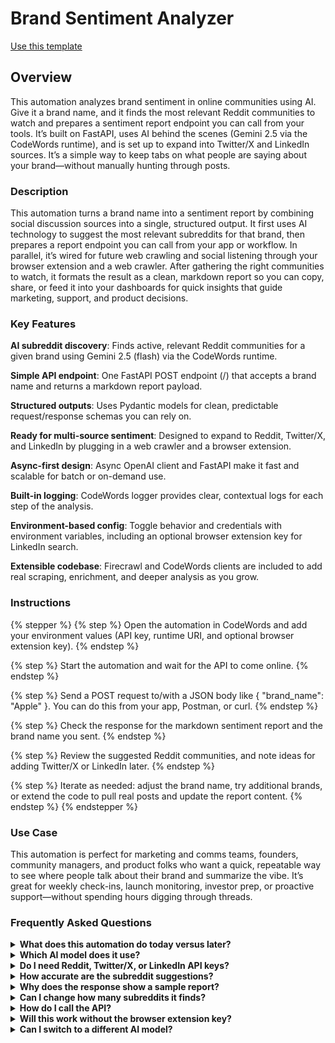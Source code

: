 # Brand Sentiment Analyzer

<a href="https://codewords.agemo.ai/run/brand_sentiment_analyzer_78756ffb" class="button primary">Use this template</a>

## Overview

This automation analyzes brand sentiment in online communities using AI. Give it a brand name, and it finds the most relevant Reddit communities to watch and prepares a sentiment report endpoint you can call from your tools. It’s built on FastAPI, uses AI behind the scenes (Gemini 2.5 via the CodeWords runtime), and is set up to expand into Twitter/X and LinkedIn sources. It’s a simple way to keep tabs on what people are saying about your brand—without manually hunting through posts.

### Description

This automation turns a brand name into a sentiment report by combining social discussion sources into a single, structured output. It first uses AI technology to suggest the most relevant subreddits for that brand, then prepares a report endpoint you can call from your app or workflow. In parallel, it’s wired for future web crawling and social listening through your browser extension and a web crawler. After gathering the right communities to watch, it formats the result as a clean, markdown report so you can copy, share, or feed it into your dashboards for quick insights that guide marketing, support, and product decisions.

### Key Features

**AI subreddit discovery**: Finds active, relevant Reddit communities for a given brand using Gemini 2.5 (flash) via the CodeWords runtime.

**Simple API endpoint**: One FastAPI POST endpoint (/) that accepts a brand name and returns a markdown report payload.

**Structured outputs**: Uses Pydantic models for clean, predictable request/response schemas you can rely on.

**Ready for multi-source sentiment**: Designed to expand to Reddit, Twitter/X, and LinkedIn by plugging in a web crawler and a browser extension.

**Async-first design**: Async OpenAI client and FastAPI make it fast and scalable for batch or on-demand use.

**Built-in logging**: CodeWords logger provides clear, contextual logs for each step of the analysis.

**Environment-based config**: Toggle behavior and credentials with environment variables, including an optional browser extension key for LinkedIn search.

**Extensible codebase**: Firecrawl and CodeWords clients are included to add real scraping, enrichment, and deeper analysis as you grow.

### Instructions

{% stepper %}
{% step %}
Open the automation in CodeWords and add your environment values (API key, runtime URI, and optional browser extension key).
{% endstep %}

{% step %}
Start the automation and wait for the API to come online.
{% endstep %}

{% step %}
Send a POST request to/with a JSON body like { "brand\_name": "Apple" }. You can do this from your app, Postman, or curl.
{% endstep %}

{% step %}
Check the response for the markdown sentiment report and the brand name you sent.
{% endstep %}

{% step %}
Review the suggested Reddit communities, and note ideas for adding Twitter/X or LinkedIn later.
{% endstep %}

{% step %}
Iterate as needed: adjust the brand name, try additional brands, or extend the code to pull real posts and update the report content.
{% endstep %}
{% endstepper %}

### Use Case

This automation is perfect for marketing and comms teams, founders, community managers, and product folks who want a quick, repeatable way to see where people talk about their brand and summarize the vibe. It’s great for weekly check-ins, launch monitoring, investor prep, or proactive support—without spending hours digging through threads.

### Frequently Asked Questions

<details>

<summary><strong>What does this automation do today versus later?</strong></summary>

Today, it uses AI to suggest the most relevant subreddits for a brand and returns a markdown report payload. It’s structured to add real Reddit, Twitter/X, and LinkedIn content next, using a web crawler and a browser extension.

</details>

<details>

<summary><strong>Which AI model does it use?</strong></summary>

It calls Gemini 2.5 flash through the CodeWords runtime using the AsyncOpenAI client interface, so you get fast, low-latency suggestions.

</details>

<details>

<summary><strong>Do I need Reddit, Twitter/X, or LinkedIn API keys?</strong></summary>

Not for the current version. When you add live content ingestion, you can use the included web crawler and an optional browser extension key for LinkedIn-style browsing.

</details>

<details>

<summary><strong>How accurate are the subreddit suggestions?</strong></summary>

They’re generated by AI based on brand context and popular discussion spaces. You can review and refine them, or change the prompt and model if your use case is niche.

</details>

<details>

<summary><strong>Why does the response show a sample report?</strong></summary>

The endpoint currently returns a sample markdown report. It’s a scaffold so you can plug in real posts and sentiment scoring next.

</details>

<details>

<summary><strong>Can I change how many subreddits it finds?</strong></summary>

Yes. The internal function supports a max\_subreddits parameter (default 6). You can expose it through the API request if you want users to control it.

</details>

<details>

<summary><strong>How do I call the API?</strong></summary>

Send a POST request to/with JSON like { "brand\_name": "Nike" }. You’ll get a response with the brand name and a markdown report string.

</details>

<details>

<summary><strong>Will this work without the browser extension key?</strong></summary>

Yes. The key is optional and only needed when you add LinkedIn-style browsing or similar features.

</details>

<details>

<summary><strong>Can I switch to a different AI model?</strong></summary>

Absolutely. Update the model in the AI call (e.g., to another Gemini family model) and adjust temperature or prompts as needed.

</details>
